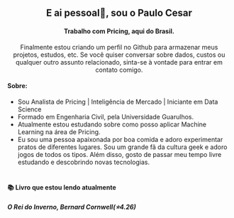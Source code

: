 <div align="center">
  
## E ai pessoal👋, sou o Paulo Cesar
  
  #### Trabalho com Pricing, aqui do Brasil.
  
Finalmente estou criando um perfil no Github para armazenar meus projetos, estudos, etc. Se você quiser conversar sobre dados, custos ou qualquer outro assunto relacionado, sinta-se à vontade para entrar em contato comigo.

</div>

#### Sobre:
- Sou Analista de Pricing | Inteligência de Mercado | Iniciante em Data Science
- Formado em Engenharia Civil, pela Universidade Guarulhos. 
- Atualmente estou estudando sobre como posso aplicar Machine Learning na área de Pricing.
- Eu sou uma pessoa apaixonada por boa comida e adoro experimentar pratos de diferentes lugares. Sou um grande fã da cultura geek e adoro jogos de todos os tipos. Além disso, gosto de passar meu tempo livre estudando e descobrindo novas tecnologias.

#

**📚 Livro que estou lendo atualmente**

##### O Rei do Inverno, Bernard Cornwell(⭐️4.26)
